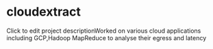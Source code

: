 # cloudextract

Click to edit project descriptionWorked on various cloud applications including GCP,Hadoop MapReduce to analyse their egress and latency
